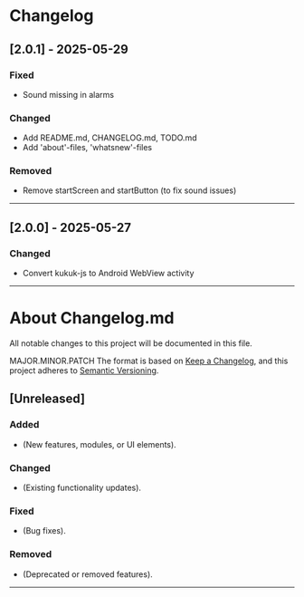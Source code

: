 # Changelog


## [2.0.1] - 2025-05-29
### Fixed
- Sound missing in alarms

### Changed
- Add README.md, CHANGELOG.md, TODO.md
- Add 'about'-files, 'whatsnew'-files

### Removed
- Remove startScreen and startButton (to fix sound issues)

---


## [2.0.0] - 2025-05-27
### Changed
- Convert kukuk-js to Android WebView activity

---


# About Changelog.md
All notable changes to this project will be documented in this file.

MAJOR.MINOR.PATCH
The format is based on [Keep a Changelog](https://keepachangelog.com/), and this project adheres to [Semantic Versioning](https://semver.org/).

## [Unreleased]
### Added
- (New features, modules, or UI elements).

### Changed
- (Existing functionality updates).

### Fixed
- (Bug fixes).

### Removed
- (Deprecated or removed features).

---
